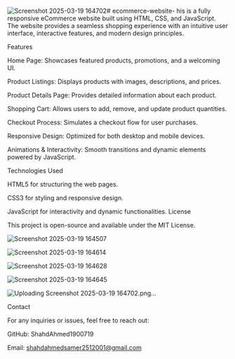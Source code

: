 ![Screenshot 2025-03-19 164702](https://github.com/user-attachments/assets/eec0bfd0-7d7d-4333-9a12-9cf38d23b20a)# ecommerce-website-
his is a fully responsive eCommerce website built using HTML, CSS, and JavaScript. The website provides a seamless shopping experience with an intuitive user interface, interactive features, and modern design principles.

Features

Home Page: Showcases featured products, promotions, and a welcoming UI.

Product Listings: Displays products with images, descriptions, and prices.

Product Details Page: Provides detailed information about each product.

Shopping Cart: Allows users to add, remove, and update product quantities.

Checkout Process: Simulates a checkout flow for user purchases.

Responsive Design: Optimized for both desktop and mobile devices.

Animations & Interactivity: Smooth transitions and dynamic elements powered by JavaScript.

Technologies Used

HTML5 for structuring the web pages.

CSS3 for styling and responsive design.

JavaScript for interactivity and dynamic functionalities.
License

This project is open-source and available under the MIT License.

![Screenshot 2025-03-19 164507](https://github.com/user-attachments/assets/020224e9-3a3e-411f-987e-84faa3577ff8)


![Screenshot 2025-03-19 164614](https://github.com/user-attachments/assets/5a5b3d90-bdb8-4085-a9ae-4712c95ad754)

![Screenshot 2025-03-19 164628](https://github.com/user-attachments/assets/7e2e5cbb-c2fc-4540-ac56-dc23555a0b02)

![Screenshot 2025-03-19 164645](https://github.com/user-attachments/assets/b4a59fbd-0a61-41be-bf40-ffc807acac50)

![Uploading Screenshot 2025-03-19 164702.png…]()

Contact

For any inquiries or issues, feel free to reach out:

GitHub: ShahdAhmed1900719 

Email: shahdahmedsamer2512001@gmail.com


